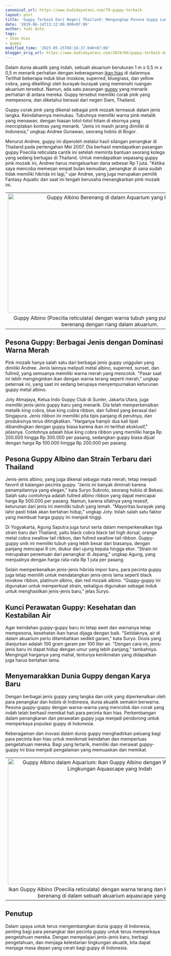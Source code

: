 ```yaml
---
canonical_url: https://www.budidayatani.com/70-guppy-terbaik
layout: post
title: 'Guppy Terbaik Dari Negeri Thailand: Mengungkap Pesona Guppy Langka'
date: '2019-06-14T13:12:00.000+07:00'
author: Yudi Anto
tags:
- Ikan Hias
- guppy
modified_time: '2023-05-25T08:16:37.040+07:00'
blogger_orig_url: https://www.budidayatani.com/2019/06/guppy-terbaik-dari-negeri-thailand.html
---
```


<p>Dalam dunia akuatik yang indah, sebuah akuarium berukuran 1 m x 0,5 m x 0,5 m menarik perhatian dengan keberagaman <a href="https://www.budidayatani.com/search/label/Ikan%20Hias">ikan hias</a> di dalamnya. Terlihat beberapa induk blue moskow, superred, bluegrass, dan yellow cobra, yang dikelilingi oleh burayak-burayak yang memenuhi ruangan akuarium tersebut. Namun, ada satu pasangan <a href="https://www.budidayatani.com/search/label/guppy">guppy</a> yang menarik perhatian di antara mereka. Guppy tersebut memiliki corak pink yang mempesona, dan diketahui berasal dari negeri Siam, Thailand.</p><p>Guppy corak pink yang dikenal sebagai pink mozaik termasuk dalam jenis langka. Keindahannya memukau. Tubuhnya memiliki warna pink metalik yang menawan, dengan hiasan totol-totol hitam di ekornya yang menciptakan kontras yang menarik. "Jenis ini masih jarang dimiliki di Indonesia," ungkap Andree Gunawan, seorang hobiis di Bogor.</p><p>Menurut Andree, guppy ini diperoleh melalui hasil silangan penangkar di Thailand pada pertengahan Mei 2007. Dia berhasil mendapatkan pasangan guppy Poecilia reticulata cantik ini setelah meminta bantuan seorang kolega yang sedang bertugas di Thailand. Untuk mendapatkan sepasang guppy pink mozaik ini, Andree harus mengeluarkan dana sebesar Rp 1 juta. "Ketika saya mencoba memesan empat bulan kemudian, penangkar di sana sudah tidak memiliki hibrida ini lagi," ujar Andree, yang juga merupakan pemilik Fantasy Aquatic dan saat ini tengah berusaha menangkarkan pink mozaik ini.</p><table align="center" cellpadding="0" cellspacing="0" class="tr-caption-container" style="margin-left: auto; margin-right: auto;"><tbody><tr><td style="text-align: center;"><a href="https://blogger.googleusercontent.com/img/b/R29vZ2xl/AVvXsEjChz8-BMRFbpLWl6h6m-9h6i57pz1EcwvDvZqnc5xbBx37D1YA5r13enBZNcBuh2NIi047ojOZoag5-TZi--w3NIpxhA30y9fBdxZ5afngmIZwe1a0q9zu5sS81R3yD2wfYffofdMlYneEmb2kNvreIR1RyvA8UBdXHyqj_W5bh4QzMFCN1LV5zProJw/s2056/guppy.jpg" imageanchor="1" style="margin-left: auto; margin-right: auto;"><img alt="Guppy Albino Berenang di dalam Aquarium yang Indah" border="0" data-original-height="1200" data-original-width="2056" height="374" src="https://blogger.googleusercontent.com/img/b/R29vZ2xl/AVvXsEjChz8-BMRFbpLWl6h6m-9h6i57pz1EcwvDvZqnc5xbBx37D1YA5r13enBZNcBuh2NIi047ojOZoag5-TZi--w3NIpxhA30y9fBdxZ5afngmIZwe1a0q9zu5sS81R3yD2wfYffofdMlYneEmb2kNvreIR1RyvA8UBdXHyqj_W5bh4QzMFCN1LV5zProJw/w640-h374/guppy.jpg" title="Keindahan Guppy Albino dalam Akuarium" width="640" /></a></td></tr><tr><td class="tr-caption" style="text-align: center;">Guppy Albino (Poecilia reticulata) dengan warna tubuh yang putih dan menawan berenang dengan riang dalam akuarium.</td></tr></tbody></table><h2>Pesona Guppy: Berbagai Jenis dengan Dominasi Warna Merah</h2><p>Pink mozaik hanya salah satu dari berbagai jenis guppy unggulan yang dimiliki Andree. Jenis lainnya meliputi metal albino, superred, sunset, dan fullred, yang semuanya memiliki warna merah yang mencolok. "Pasar saat ini lebih menginginkan ikan dengan warna terang seperti merah," ungkap peternak ini, yang saat ini sedang berupaya menyempurnakan keturunan guppy metal albino.</p><p>Joty Atmajaya, Ketua Indo Guppy Club di Sunter, Jakarta Utara, juga memiliki jenis-jenis guppy baru yang menarik. Dia telah memperkenalkan metalik king cobra, blue king cobra ribbon, dan fullred yang berasal dari Singapura. Jenis ribbon ini memiliki pita tipis panjang di perutnya, dan produksinya terus ditingkatkan. "Harganya hampir dua kali lipat dibandingkan dengan guppy biasa karena ikan ini terlihat eksklusif," jelasnya. Contohnya adalah blue king cobra ribbon yang memiliki harga Rp 200.000 hingga Rp 300.000 per pasang, sedangkan guppy biasa dijual dengan harga Rp 100.000 hingga Rp 200.000 per pasang.</p><h2>Pesona Guppy Albino dan Strain Terbaru dari Thailand</h2><p>Jenis-jenis albino, yang juga dikenal sebagai mata merah, tetap menjadi favorit di kalangan pecinta guppy. "Jenis ini banyak diminati karena penampilannya yang elegan," kata Suryo Subroto, seorang hobiis di Bekasi. Salah satu contohnya adalah fullred albino ribbon yang dapat mencapai harga Rp 500.000 per pasang. Namun, karena sifatnya yang resesif, keturunan dari jenis ini memiliki tubuh yang lemah. "Mayoritas burayak yang lahir pasti tidak akan bertahan hidup," ungkap Joty. Inilah salah satu faktor yang membuat harga guppy ini menjadi tinggi.</p><p>Di Yogyakarta, Agung Saputra juga turut serta dalam memperkenalkan tiga strain baru dari Thailand, yaitu black cobra black tail high dorsal, orange metal cobra swallow tail ribbon, dan fullred swallow tail ribbon. Guppy-guppy unik ini memiliki tubuh yang lebih besar dari biasanya, dengan panjang mencapai 6 cm, diukur dari ujung kepala hingga ekor. "Strain ini merupakan penemuan dari penangkar di Jepang," ungkap Agung, yang menjualnya dengan harga rata-rata Rp 1 juta per pasang.</p><p>Selain memperkenalkan jenis-jenis hibrida impor baru, para pecinta guppy juga tetap memilih untuk mendatangkan jenis-jenis lama seperti black moskow ribbon, platinum albino, dan red mozaik albino. "Guppy-guppy ini digunakan untuk memperkuat strain, sekaligus digunakan sebagai induk untuk menghasilkan jenis-jenis baru," jelas Suryo.</p><h2>Kunci Perawatan Guppy: Kesehatan dan Kestabilan Air</h2><p>Agar keindahan guppy-guppy baru ini tetap awet dan warnanya tetap mempesona, kesehatan ikan harus dijaga dengan baik. "Setidaknya, air di dalam akuarium perlu ditambahkan sedikit garam," kata Suryo. Dosis yang dianjurkan adalah 100 gram garam per 100 liter air. "Dengan cara ini, jenis-jenis baru ini dapat hidup dengan umur yang lebih panjang," tambahnya. Mengingat harganya yang mahal, tentunya kenikmatan yang didapatkan juga harus bertahan lama.</p><h2>Menyemarakkan Dunia Guppy dengan Karya Baru</h2><p>Dengan berbagai jenis guppy yang langka dan unik yang diperkenalkan oleh para penangkar dan hobiis di Indonesia, dunia akuatik semakin berwarna. Pesona guppy-guppy dengan warna-warna yang mencolok dan corak yang indah telah berhasil memikat hati para pecinta ikan hias. Perkembangan dalam penangkaran dan perawatan guppy juga menjadi pendorong untuk memperkaya populasi guppy di Indonesia.</p><p>Keberagaman dan inovasi dalam dunia guppy menghadirkan peluang bagi para pecinta ikan hias untuk menikmati keindahan dan memperluas pengetahuan mereka. Bagi yang tertarik, memiliki dan merawat guppy-guppy ini bisa menjadi pengalaman yang memuaskan dan memikat.</p><table align="center" cellpadding="0" cellspacing="0" class="tr-caption-container" style="margin-left: auto; margin-right: auto;"><tbody><tr><td style="text-align: center;"><a href="https://blogger.googleusercontent.com/img/b/R29vZ2xl/AVvXsEh7NezSOTjCnWFpWFk2wA9GQ2CmIilaBI39Wx5th-pyH0c-uteuguCUtw3JRGo1zFAa6ypO69SnZguKJ078NJLksLGEfSuKGpW5f57GiD8yFn9rWGJOxmV8KOMrmUYiv-5TGzcw9L-pL-UOTZh5LzkqJAu9PnsrHPgvQbrEqnacHwDuOS1quOqFQz4g7g/s1950/guppy1.jpg" imageanchor="1" style="margin-left: auto; margin-right: auto;"><img alt="Guppy Albino dalam Aquarium: Ikan Guppy Albino dengan Warna Terang di Lingkungan Aquascape yang Indah" border="0" data-original-height="1200" data-original-width="1950" height="394" src="https://blogger.googleusercontent.com/img/b/R29vZ2xl/AVvXsEh7NezSOTjCnWFpWFk2wA9GQ2CmIilaBI39Wx5th-pyH0c-uteuguCUtw3JRGo1zFAa6ypO69SnZguKJ078NJLksLGEfSuKGpW5f57GiD8yFn9rWGJOxmV8KOMrmUYiv-5TGzcw9L-pL-UOTZh5LzkqJAu9PnsrHPgvQbrEqnacHwDuOS1quOqFQz4g7g/w640-h394/guppy1.jpg" title="Menikmati Keindahan Guppy Albino dalam Aquarium Aquascape" width="640" /></a></td></tr><tr><td class="tr-caption" style="text-align: center;">Ikan Guppy Albino (Poecilia reticulata) dengan warna terang dan khas yang menarik, berenang di dalam sebuah akuarium aquascape yang indah.</td></tr></tbody></table><h2>Penutup</h2><p>Dalam upaya untuk terus mengembangkan dunia guppy di Indonesia, penting bagi para penangkar dan pecinta guppy untuk terus memperkaya pengetahuan mereka. Dengan mempelajari jenis-jenis baru, berbagi pengetahuan, dan menjaga kelestarian lingkungan akuatik, kita dapat menjaga masa depan yang cerah bagi guppy di Indonesia.</p>